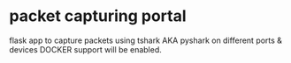 # packet capturing portal
flask app to capture packets using tshark AKA pyshark on different ports &amp; devices
DOCKER support will be enabled.
